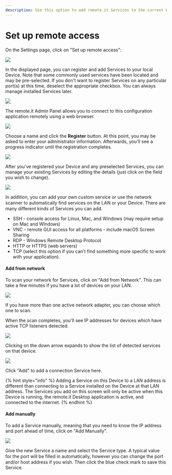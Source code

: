 ```yaml
---
description: Use this option to add remote.it Services to the current Windows or Mac PC.
---
```


# Set up remote access

On the Settings page, click on "Set up remote access":

![](../../../.gitbook/assets/image%20%28422%29.png)

In the displayed page, you can register and add Services to your local Device. Note that some commonly used services have been located and may be pre-selected.  If you don't want to register Services on any particular port\(s\) at this time, deselect the appropriate checkbox.  You can always manage installed Services later.

![](../../../.gitbook/assets/image%20%28447%29.png)

The remote.it Admin Panel allows you to connect to this configuration application remotely using a web browser.  

![](../../../.gitbook/assets/image%20%2815%29.png)

Choose a name and click the **Register** button. At this point, you may be asked to enter your administrator information.  Afterwards, you'll see a progress indicator until the registration completes.

![](../../../.gitbook/assets/image%20%28162%29.png)

After you've registered your Device and any preselected Services, you can manage your existing Services by editing the details \(just click on the field you wish to change\).  

![](../../../.gitbook/assets/image%20%28410%29.png)

In addition, you can add your own custom service or use the network scanner to automatically ﬁnd services on the LAN or your Device. There are many different kinds of Services you can add. 

* SSH - console access for Linux, Mac, and Windows \(may require setup on Mac and WIndows\)
* VNC - remote GUI access for all platforms - include macOS Screen Sharing
* RDP - Windows Remote Desktop Protocol 
* HTTP or HTTPS \(web servers\)
* TCP \(select this option if you can't find something more specific to work with your application\). 

#### Add from network

To scan your network for Services, click on "Add from Network".  This can take a few minutes if you have a lot of devices on your LAN.

![](../../../.gitbook/assets/image%20%28289%29.png)

If you have more than one active network adapter, you can choose which one to scan.

When the scan completes, you'll see IP addresses for devices which have active TCP listeners detected.

![](../../../.gitbook/assets/image%20%28216%29.png)

Clicking on the down arrow expands to show the list of detected services on that device.

![](../../../.gitbook/assets/image%20%2836%29.png)

Click "Add" to add a connection Service here. 

{% hint style="info" %}
Adding a Service on this Device to a LAN address is different than connecting to a Service installed on the Device at that LAN address.  The Services you add on this screen will only be active when this Device is running, the remote.it Desktop application is active, and connected to the internet.
{% endhint %}

#### Add manually

To add a Service manually, meaning that you need to know the IP address and port ahead of time, click on "Add Manually". 

![](../../../.gitbook/assets/image%20%28378%29.png)

Give the new Service a name and select the Service type. A typical value for the port will be ﬁlled in automatically, however you can change the port and/or host address if you wish. Then click the blue check mark to save this Service.



